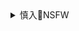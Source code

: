 <details><summary>慎入🔞NSFW</summary>

Not Safe For Work
![](https://upload.wikimedia.org/wikipedia/commons/thumb/d/d3/Biohazard_Symbol_Specification.png/210px-Biohazard_Symbol_Specification.png)

### 留守好讀：日本的血色青春
https://2newcenturynet.blogspot.com/2020/04/blog-post_546.html
![](https://fs.mingpao.com/pns/20200426/s00125/fa55c04c089c9b89f2959389b67246c6.jpg)
明報專訊】一九四五年日本戰敗，美國隨即佔領國土。

在麥克阿瑟將軍的領導下，強行建立民主體制，新日本繼而誕生。

上世紀五十至七十年代，可謂日本的青春期。

然而這段青春並非陽光燦爛，而是充滿苦難、血淚和不甘。

William Andrews的著作Dissenting Japan詳述戰後以來日本民間的鬥爭，戳破一般人對日本人所持有的刻板印象：斯文、有禮、服從、井然。一九六〇年，日本國會審議修改《美日安保條約》，激起左翼、學生與民間的強烈反彈。共產黨、社會黨、總評（工會）與全學連（學生組織）共同發起鬥爭，誓要阻止立約。在他們眼中，《安保》乃美國帝國主義的產物，首相岸信介（安倍晉三的外祖父）是美帝的代理人，不可一世，踐踏民主。全學連發起包圍羽田機場，阻止岸信介飛往華盛頓。後來人民包圍國會，與警方激烈衝突，學生樺美智子不幸身故，成為運動象徵。最終仍無阻岸信介玩弄議事程序通過修訂。

進入一九六○年代，學生運動全面激化，大學校園（甚至高中）漫天烽火。學生的激憤和對意識形態的執念，促成分裂內鬥（內ゲバ）。全學連分裂為多個黨派：社學同、共產同、馬學同等等，馬學同再分裂為中核派、革馬派。多間大學都出現罷課鬥爭，包括日大和東大等。學生自治體組成全共鬥，目標以反抗校內不公政策開始（例如日大學生抗議校方貪污斂財），繼而發展至對抗政、商、學共同組成的資本主義產業鏈，以及自我改革。手段激烈，包括「大衆團交」禁錮教授審訊，導致有教員自殺。一九六九年東大學生佔領年安田講堂，與警察展開連日攻防戰，以鎮壓告終。

儘管學生有大約的共同目標，但派系內鬥充斥，互鬥甚至比對抗政府來得更為激烈。一九六九年一月十八日，機動隊犯禁攻入東大鎮壓前夕，革馬派學生撤離。中核派視此舉為在戰爭中臨陣棄甲，屬死罪。當時革馬派更關心防止全共鬥滲透自己的大本營早稻田大學，甚至展開一日的戰役，雙方各自佔據校園大樓鬥爭。中核派無法忘卻當日的背叛。一九七〇年八月，一群中核派成員在池袋綁架革馬派的海老原俊夫至據點法政大學，用鐵通毆打再刺死。事件觸發雙方互相血腥報復。

更激進的新左翼

到了一九七〇年代，新左翼發展出更激進的組織。其中東亞反日武裝戰線以炸彈襲擊為手段，要震懾國家和資本主義體制。戰線分為三小隊，分別是狼、蝎和大地之牙。一九七四年，大道寺將司領導的狼小隊發動三菱重工爆破事件。其後繼續發動一連串企業爆破，並最終以刺殺天皇為目標。這群鬥爭者以太田龍的「窮民革命論」為指導思想，繼而發展「反日亡國論」，誓要摧毀日本帝國主義國體。另外，由共產同不斷分裂而產生的赤軍派，與革命左派結合，組成著名的聯合赤軍。赤軍派首領重信房子在一九七一年抵達黎巴嫩，參與巴勒斯坦解放運動。儘管重信從未直接參與武裝行動，卻慢慢成為赤軍的象徵。一九七二年五月三十日，三名赤軍成員與巴解在以色列盧德機場亂槍掃射，並與警衛駁火，造成二十八人死亡。赤軍其後繼續發動一系列的劫機事件。

私刑暴力的真相

聯合赤軍最著名的慘劇，要數淺間山莊事件。赤軍成員在輕井澤的淺間山莊挾持人質，與警方對峙，以鎮壓成功落幕。然而最轟動的不是挾持本身，而是赤軍成員行私刑的細節曝光。領袖森恒夫和永田洋子要求成員不斷自我反省（「總括」），繼而互相批鬥、整肅、自殘，營造暴力的窒息氣氛，多人被殺。私刑暴力的真相令不少左翼和知識分子信仰幻滅，大眾亦徹底對新左翼失去所有同情。

新左翼和學生運動在早期依然得到部分民眾支持，然而暴力激化慢慢失去民心。社會學家安藤丈將的研究指出，日本警察調整策略，與傳媒聯手，營造警察的專業和親民形象，同時建立新左翼「過激派」的印象。國家機器武力升級，擴大機動隊、防暴和公安，展開全面鎮壓，甚至製造假案，得到輿論支持。政府也趁機提出新法制，專門對抗抗議分子。被捕者會被拘留在「待用監獄」二十三日（而且很容易延長），其間猶如人間蒸發，只能間中見律師和家人，訊問時間可以達至一日十二小時。審訊程序冗長，每月上庭一次，控方可以在無事前通知下呈上新證據。赤軍領袖塩見孝也被捕後，隨即被拘留十八個月。如此體制的用意，就是要磨滅嫌疑人的意志，使其屈服，達至百分之九十九的入罪率。

安藤認為新左翼衰敗的另一主因，是成員過分強調「自我反省」的倫理意識，放棄了改變體制的目標，轉而批判「日常性」。成員對自己的出身和特權感到歉疚，自己就是要批判的對象。正如他引述一名學生所言：「最該被否定、粉碎的就是你自己啊！」這種「自我反省」擴展至運動，對運動其他成員也有愈來愈高的道德要求。「日常性」必須永遠持續檢視，繼而造成「沒有終點的自我變革」。正如安藤所言，公與私的改革合一，令運動者毫無退路，留下失落、不安和創傷。

新公民社會力量形成

奧田英朗的推理小說《奧林匹克的贖金》以文學方式，呈現一九六○年代左翼青年的理想與失落。故事背景是一九六四年東京奧運前夕。主角島崎國男是東大研究生，研究馬克思主義，出身秋田貧鄉。其兄在奧運工地意外身亡，成為島崎參與勞動的契機。他親身體驗了無產階級工人的工作，同時發現革命是不可能的，因為工人縱使受壓迫，也已經習慣了忍耐，沉醉於舉國上下的復興大夢。島崎決定以一人敵一國，用炸彈粉碎民族主義和復興的虛偽，要控訴世界的不公與荒謬：「不，我對政治漠不關心，只是強烈地認為，身為無產階級的一分子，必須用抵抗的方式讓統治者知道，也有不願做順從的綿羊。」島崎或許有點「中二病」，但我愈讀下去，便愈希望他能成功。因為我看到了不甘的個體，如何在龐大國家機器壓倒性的力量面前，頑抗掙扎。輝煌的國家大夢背後，往往是醜陋的現實。正如故事中一名底層工人對警察說：「只有被害人是有錢人的時候，你們才會展開偵查。即使我們遇到了麻煩，你們也不會為我們做任何事。」我想起了港珠澳大橋的犧牲者。在國家與鬥爭者之間，還有一群記者。當時部分自由派報章和周刊，初時都同情運動，並批判警察的暴力。但當暴力激化，加上警方調整策略，傳媒都漸漸歸邊。年輕記者川本三郎一直同情運動。一九七二年，他獨家訪問了一名運動者。這名運動者刺殺了一名自衛軍官，是為「朝霞自衛官殺害事件」。川本隨即陷入道德兩難，被記者倫理和公民道德兩邊拉扯，也受到上司、警方和檢察官的壓力，開始質疑自己的決定。結果川本決定坦白，繼而被控湮滅罪證，再被判刑。多年後他整理回憶，寫下《我愛過的那個時代》，為歷史留下一頁。

激憤過後，新左似乎潰敗。然而Andrews和安藤分別看到新左得以在某些場域延續，形成公民力量。Andrews指出，不公的司法制度令一群人士為被捕者和疑犯四出奔走，組成法律互助網絡。安藤則指出，「自我變革」的意識令部分日本人反省日本作為「加害者」的角色，從而促成民間發起「面對面的國際合作」，例如與菲律賓的香蕉農建立平等貿易關係。另外女性運動、住民運動和志工運動慢慢興起，成為新的公民社會力量。

激烈鬥爭未能成功，剩下的可以是血淚、虛無和逃避。然而苦痛回憶也可以成為教訓，潛藏的理想可以化為新力量。沉澱過後，伺機再戰。

文//莫哲暐

編輯//蔡曉彤

<details><summary><b>风险自理Use At Your Own Risk🈲</summary>


</details>
</details>
